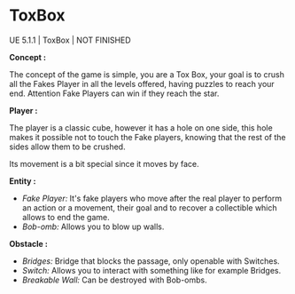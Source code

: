 # ToxBox
UE 5.1.1 | ToxBox | NOT FINISHED

**Concept :**

The concept of the game is simple, you are a Tox Box, your goal is to crush all the Fakes Player in all the levels offered, having puzzles to reach your end.
Attention Fake Players can win if they reach the star.

**Player :**

The player is a classic cube, however it has a hole on one side, this hole makes it possible not to touch the Fake players, knowing that the rest of the sides allow them to be crushed.

Its movement is a bit special since it moves by face.

**Entity :**

- _Fake Player:_ It's fake players who move after the real player to perform an action or a movement, their goal and to recover a collectible which allows to end the game.
- _Bob-omb:_ Allows you to blow up walls.

**Obstacle :**

- _Bridges:_ Bridge that blocks the passage, only openable with Switches.
- _Switch:_ Allows you to interact with something like for example Bridges.
- _Breakable Wall:_ Can be destroyed with Bob-ombs.
